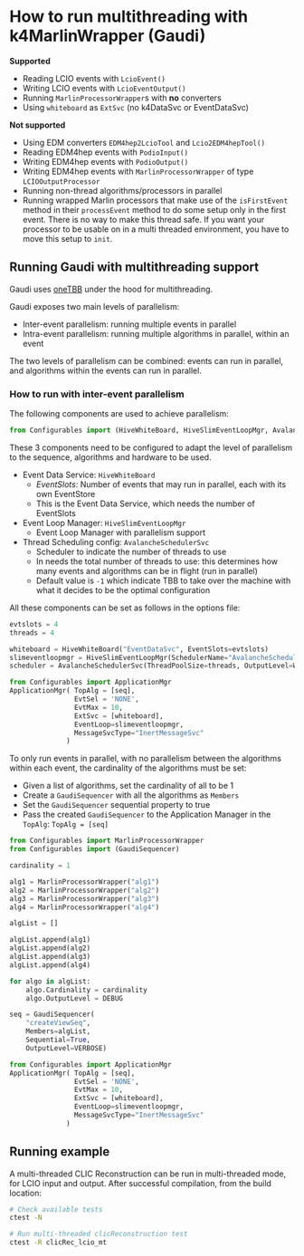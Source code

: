 <!--
Copyright (c) 2019-2024 Key4hep-Project.

This file is part of Key4hep.
See https://key4hep.github.io/key4hep-doc/ for further info.

Licensed under the Apache License, Version 2.0 (the "License");
you may not use this file except in compliance with the License.
You may obtain a copy of the License at

    http://www.apache.org/licenses/LICENSE-2.0

Unless required by applicable law or agreed to in writing, software
distributed under the License is distributed on an "AS IS" BASIS,
WITHOUT WARRANTIES OR CONDITIONS OF ANY KIND, either express or implied.
See the License for the specific language governing permissions and
limitations under the License.
-->
# How to run multithreading with k4MarlinWrapper (Gaudi)

**Supported**
- Reading LCIO events with `LcioEvent()`
- Writing LCIO events with `LcioEventOutput()`
- Running `MarlinProcessorWrapper`s with **no** converters
- Using `whiteboard` as `ExtSvc` (no k4DataSvc or EventDataSvc)

**Not supported**
- Using EDM converters `EDM4hep2LcioTool` and `Lcio2EDM4hepTool()`
- Reading EDM4hep events with `PodioInput()`
- Writing EDM4hep events with `PodioOutput()`
- Writing EDM4hep events with `MarlinProcessorWrapper` of type `LCIOOutputProcessor`
- Running non-thread algorithms/processors in parallel
- Running wrapped Marlin processors that make use of the `isFirstEvent` method in their `processEvent` method to do some setup only in the first event. There is no way to make this thread safe. If you want your processor to be usable on in a multi threaded environment, you have to move this setup to `init`.

## Running Gaudi with multithreading support

Gaudi uses [oneTBB](https://uxlfoundation.github.io/oneTBB/) under the hood for multithreading.

Gaudi exposes two main levels of parallelism:
- Inter-event parallelism: running multiple events in parallel
- Intra-event parallelism: running multiple algorithms in parallel, within an event

The two levels of parallelism can be combined: events can run in parallel, and algorithms within the events can run in parallel.

### How to run with inter-event parallelism

The following components are used to achieve parallelism:

```python
from Configurables import (HiveWhiteBoard, HiveSlimEventLoopMgr, AvalancheSchedulerSvc)
```

These 3 components need to be configured to adapt the level of parallelism to the sequence, algorithms and hardware to be used.

- Event Data Service: `HiveWhiteBoard`
  + *EventSlots*: Number of events that may run in parallel, each with its own EventStore
  + This is the Event Data Service, which needs the number of EventSlots
- Event Loop Manager: `HiveSlimEventLoopMgr`
  + Event Loop Manager with parallelism support
- Thread Scheduling config: `AvalancheSchedulerSvc`
  + Scheduler to indicate the number of threads to use
  + In needs the total number of threads to use: this determines how many events and algorithms can be in flight (run in parallel)
  + Default value is `-1` which indicate TBB to take over the machine with what it decides to be the optimal configuration


All these components can be set as follows in the options file:

```python
evtslots = 4
threads = 4

whiteboard = HiveWhiteBoard("EventDataSvc", EventSlots=evtslots)
slimeventloopmgr = HiveSlimEventLoopMgr(SchedulerName="AvalancheSchedulerSvc", OutputLevel=DEBUG)
scheduler = AvalancheSchedulerSvc(ThreadPoolSize=threads, OutputLevel=WARNING)

from Configurables import ApplicationMgr
ApplicationMgr( TopAlg = [seq],
                EvtSel = 'NONE',
                EvtMax = 10,
                ExtSvc = [whiteboard],
                EventLoop=slimeventloopmgr,
                MessageSvcType="InertMessageSvc"
              )
```

To only run events in parallel, with no parallelism between the algorithms within each event, the cardinality of the algorithms must be set:

- Given a list of algorithms, set the cardinality of all to be 1
- Create a `GaudiSequencer` with all the algorithms as `Members`
- Set the `GaudiSequencer` sequential property to true
- Pass the created `GaudiSequencer` to the Application Manager in the `TopAlg`: `TopAlg = [seq]`

```python
from Configurables import MarlinProcessorWrapper
from Configurables import (GaudiSequencer)

cardinality = 1

alg1 = MarlinProcessorWrapper("alg1")
alg2 = MarlinProcessorWrapper("alg2")
alg3 = MarlinProcessorWrapper("alg3")
alg4 = MarlinProcessorWrapper("alg4")

algList = []

algList.append(alg1)
algList.append(alg2)
algList.append(alg3)
algList.append(alg4)

for algo in algList:
    algo.Cardinality = cardinality
    algo.OutputLevel = DEBUG

seq = GaudiSequencer(
    "createViewSeq",
    Members=algList,
    Sequential=True,
    OutputLevel=VERBOSE)

from Configurables import ApplicationMgr
ApplicationMgr( TopAlg = [seq],
                EvtSel = 'NONE',
                EvtMax = 10,
                ExtSvc = [whiteboard],
                EventLoop=slimeventloopmgr,
                MessageSvcType="InertMessageSvc"
              )
```

## Running example

A multi-threaded CLIC Reconstruction can be run in multi-threaded mode, for LCIO input and output.
After successful compilation, from the build location:

```sh
# Check available tests
ctest -N

# Run multi-threaded clicReconstruction test
ctest -R clicRec_lcio_mt
```

